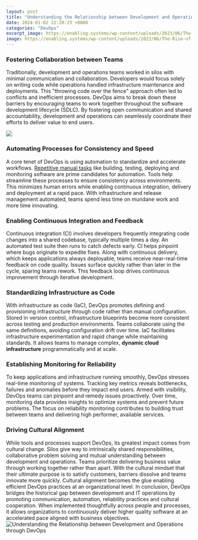 ```yaml
---
layout: post
title: "Understanding the Relationship between Development and Operations through DevOps"
date: 2024-01-02 22:20:23 +0000
categories: "DevOps"
excerpt_image: https://enabling.systems/wp-content/uploads/2023/06/The-Rise-of-DevOps-Bridging-the-Gap-between-Development-and-Operations.jpg
image: https://enabling.systems/wp-content/uploads/2023/06/The-Rise-of-DevOps-Bridging-the-Gap-between-Development-and-Operations.jpg
---
```


### Fostering Collaboration between Teams 
Traditionally, development and operations teams worked in silos with minimal communication and collaboration. Developers would focus solely on writing code while operations handled infrastructure maintenance and deployments. This "throwing code over the fence" approach often led to conflicts and inefficient processes. DevOps aims to break down these barriers by encouraging teams to work together throughout the software development lifecycle (SDLC). By fostering open communication and shared accountability, development and operations can seamlessly coordinate their efforts to deliver value to end users.

![](https://image.freepik.com/free-vector/devops-infographic-concept-development-operations-illustrates-software-delivery-automation-through-collaboration-communication-software-development_68192-14.jpg)
### Automating Processes for Consistency and Speed  
A core tenet of DevOps is using automation to standardize and accelerate workflows. [Repetitive manual tasks](https://store.fi.io.vn/collection/puppy) like building, testing, deploying and monitoring software are prime candidates for automation. Tools help streamline these processes to ensure consistency across environments. This minimizes human errors while enabling continuous integration, delivery and deployment at a rapid pace. With infrastructure and release management automated, teams spend less time on mundane work and more time innovating.
### Enabling Continuous Integration and Feedback
Continuous integration (CI) involves developers frequently integrating code changes into a shared codebase, typically multiple times a day. An automated test suite then runs to catch defects early. CI helps pinpoint where bugs originate to expedite fixes. Along with continuous delivery, which keeps applications always deployable, teams receive near-real-time feedback on code quality. Issues surface quickly rather than later in the cycle, sparing teams rework. This feedback loop drives continuous improvement through iterative development.  
### Standardizing Infrastructure as Code  
With infrastructure as code (IaC), DevOps promotes defining and provisioning infrastructure through code rather than manual configuration. Stored in version control, infrastructure blueprints become more consistent across testing and production environments. Teams collaborate using the same definitions, avoiding configuration drift over time. IaC facilitates infrastructure experimentation and rapid change while maintaining standards. It allows teams to manage complex, **dynamic cloud infrastructure** programmatically and at scale.
### Establishing Monitoring for Reliability
To keep applications and infrastructure running smoothly, DevOps stresses real-time monitoring of systems. Tracking key metrics reveals bottlenecks, failures and anomalies before they impact end users. Armed with visibility, DevOps teams can pinpoint and remedy issues proactively. Over time, monitoring data provides insights to optimize systems and prevent future problems. The focus on reliability monitoring contributes to building trust between teams and delivering high performer, available services.
### Driving Cultural Alignment 
While tools and processes support DevOps, its greatest impact comes from cultural change. Silos give way to intrinsically shared responsibilities, collaborative problem solving and mutual understanding between development and operations. Teams prioritize delivering business value through working together rather than apart. With the cultural mindset that their ultimate purpose is to satisfy customers, barriers dissolve and teams innovate more quickly. Cultural alignment becomes the glue enabling efficient DevOps practices at an organizational level.
In conclusion, DevOps bridges the historical gap between development and IT operations by promoting communication, automation, reliability practices and cultural cooperation. When implemented thoughtfully across people and processes, it allows organizations to continuously deliver higher quality software at an accelerated pace aligned with business objectives.
![Understanding the Relationship between Development and Operations through DevOps](https://enabling.systems/wp-content/uploads/2023/06/The-Rise-of-DevOps-Bridging-the-Gap-between-Development-and-Operations.jpg)